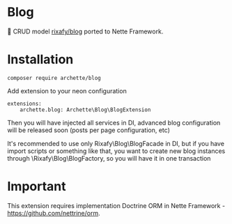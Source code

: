 # Blog
📝 CRUD model [rixafy/blog](https://github.com/Rixafy/Blog) ported to Nette Framework.

# Installation
```
composer require archette/blog
```

Add extension to your neon configuration
```neon
extensions:
    archette.blog: Archette\Blog\BlogExtension
```

Then you will have injected all services in DI, advanced blog configuration will be released soon (posts per page configuration, etc)

It's recommended to use only Rixafy\Blog\BlogFacade in DI, but if you have import scripts or something like that, you want to create new blog instances through \Rixafy\Blog\BlogFactory, so you will have it in one transaction 

# Important

This extension requires implementation Doctrine ORM in Nette Framework - https://github.com/nettrine/orm.
